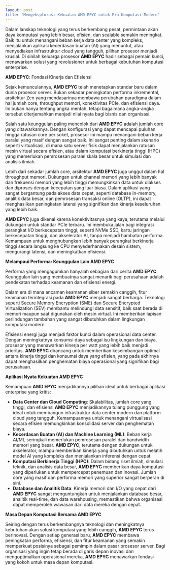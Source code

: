 ```yaml
---
layout: post
title: "Mengeksplorasi Kekuatan AMD EPYC untuk Era Komputasi Modern"
---
```


Dalam lanskap teknologi yang terus berkembang pesat, permintaan akan daya komputasi yang lebih besar, efisien, dan scalable semakin meningkat. Baik itu untuk menangani beban kerja data center yang kompleks, menjalankan aplikasi kecerdasan buatan (AI) yang menuntut, atau menyediakan infrastruktur cloud yang tangguh, pilihan prosesor menjadi krusial. Di sinilah keluarga prosesor **AMD EPYC** hadir sebagai pemain kunci, menawarkan solusi yang revolusioner untuk berbagai kebutuhan komputasi enterprise.

**AMD EPYC**: Fondasi Kinerja dan Efisiensi

Sejak kemunculannya, **AMD EPYC** telah menetapkan standar baru dalam dunia prosesor server. Bukan sekadar peningkatan performa inkremental, arsitektur Zen yang mendasarinya membawa perubahan paradigma dalam hal jumlah core, throughput memori, konektivitas PCIe, dan efisiensi daya. Ini bukan hanya tentang angka mentah, tetapi bagaimana angka-angka tersebut diterjemahkan menjadi nilai nyata bagi bisnis dan organisasi.

Salah satu keunggulan paling mencolok dari **AMD EPYC** adalah jumlah core yang ditawarkannya. Dengan konfigurasi yang dapat mencapai puluhan hingga ratusan core per soket, prosesor ini mampu menangani beban kerja paralel yang masif dengan sangat baik. Ini sangat penting dalam skenario seperti virtualisasi, di mana satu server fisik dapat menjalankan ratusan mesin virtual secara efisien, atau dalam komputasi berkinerja tinggi (HPC) yang memerlukan pemrosesan paralel skala besar untuk simulasi dan analisis ilmiah.

Lebih dari sekadar jumlah core, arsitektur **AMD EPYC** juga unggul dalam hal throughput memori. Dukungan untuk channel memori yang lebih banyak dan frekuensi memori yang lebih tinggi memungkinkan data untuk diakses dan diproses dengan kecepatan yang luar biasa. Dalam aplikasi yang sangat bergantung pada akses data cepat, seperti database in-memory, analitik data besar, dan pemrosesan transaksi online (OLTP), ini dapat menghasilkan peningkatan latensi yang signifikan dan kinerja keseluruhan yang lebih baik.

**AMD EPYC** juga dikenal karena konektivitasnya yang kaya, terutama melalui dukungan untuk standar PCIe terbaru. Ini membuka jalan bagi integrasi perangkat I/O berkecepatan tinggi, seperti NVMe SSD, kartu jaringan berkecepatan tinggi, dan akselerator AI, tanpa menjadi hambatan performa. Kemampuan untuk menghubungkan lebih banyak perangkat berkinerja tinggi secara langsung ke CPU menyederhanakan desain sistem, mengurangi latensi, dan meningkatkan efisiensi.

**Melampaui Performa: Keunggulan Lain AMD EPYC**

Performa yang mengagumkan hanyalah sebagian dari cerita **AMD EPYC**. Keunggulan lain yang membuatnya sangat menarik bagi perusahaan adalah pendekatan terhadap keamanan dan efisiensi energi.

Dalam era di mana ancaman keamanan siber semakin canggih, fitur keamanan terintegrasi pada **AMD EPYC** menjadi sangat berharga. Teknologi seperti Secure Memory Encryption (SME) dan Secure Encrypted Virtualization (SEV) membantu melindungi data sensitif, baik saat berada di memori maupun saat digunakan oleh mesin virtual. Ini memberikan lapisan perlindungan tambahan yang sangat dibutuhkan dalam lingkungan komputasi modern.

Efisiensi energi juga menjadi faktor kunci dalam operasional data center. Dengan meningkatnya konsumsi daya sebagai isu lingkungan dan biaya, prosesor yang menawarkan kinerja per watt yang lebih baik menjadi prioritas. **AMD EPYC** dirancang untuk memberikan keseimbangan optimal antara kinerja tinggi dan konsumsi daya yang efisien, yang pada akhirnya dapat menghasilkan penghematan biaya operasional yang signifikan bagi perusahaan.

**Aplikasi Nyata Kekuatan AMD EPYC**

Kemampuan **AMD EPYC** menjadikannya pilihan ideal untuk berbagai aplikasi enterprise yang kritis:

*   **Data Center dan Cloud Computing**: Skalabilitas, jumlah core yang tinggi, dan efisiensi **AMD EPYC** menjadikannya tulang punggung yang ideal untuk membangun infrastruktur data center modern dan platform cloud yang tangguh. Kemampuannya untuk menangani virtualisasi secara efisien memungkinkan konsolidasi server dan penghematan biaya.
*   **Kecerdasan Buatan (AI) dan Machine Learning (ML)**: Beban kerja AI/ML seringkali memerlukan pemrosesan paralel dan bandwidth memori yang besar. **AMD EPYC**, terutama dengan dukungan untuk akselerator, mampu memberikan kinerja yang dibutuhkan untuk melatih model AI yang kompleks dan menjalankan inferensi dengan cepat.
*   **Komputasi Berkinerja Tinggi (HPC)**: Dalam bidang riset ilmiah, simulasi teknik, dan analisis data besar, **AMD EPYC** memberikan daya komputasi yang diperlukan untuk mempercepat penemuan dan inovasi. Jumlah core yang masif dan performa memori yang superior sangat berperan di sini.
*   **Database dan Analitik Data**: Kinerja memori dan I/O yang cepat dari **AMD EPYC** sangat menguntungkan untuk menjalankan database besar, analitik real-time, dan data warehousing, memastikan bahwa organisasi dapat memperoleh wawasan dari data mereka dengan cepat.

**Masa Depan Komputasi Bersama AMD EPYC**

Seiring dengan terus berkembangnya teknologi dan meningkatnya kebutuhan akan solusi komputasi yang lebih canggih, **AMD EPYC** terus berinovasi. Dengan setiap generasi baru, **AMD EPYC** membawa peningkatan performa, efisiensi, dan fitur keamanan yang semakin memperkuat posisinya sebagai pemimpin dalam pasar prosesor server. Bagi organisasi yang ingin tetap berada di garis depan inovasi dan mengoptimalkan operasional mereka, **AMD EPYC** menawarkan fondasi yang kokoh untuk masa depan komputasi.
